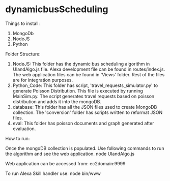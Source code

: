 # dynamicbusScheduling
Things to install:
1. MongoDb
2. NodeJS
3. Python

Folder Structure:

1. NodeJS: This folder has the dynamic bus scheduling algorithm in UIandAlgo.js file. Alexa development file can be found in routes/index.js. The web application files can be found in 'Views' folder. Rest of the files are for integration purposes.
2. Python_Code: This folder has script, 'travel_requests_simulator.py' to generate Poisson Distribution. This file is executed by running MainSim.py. The script generates travel requests based on poisson distribution and adds it into the mongoDB. 
3. database: This folder has all the JSON files used to create MongoDB collection. The 'conversion' folder has scripts written to reformat JSON files.
4. eval: This folder has poisson documents and graph generated after evaluation.

How to run:

Once the mongoDB collection is populated. Use following commands to run the algorithm and see the web application.
node UIandAlgo.js

Web application can be accessed from:
ec2domain:9999

To run Alexa Skill handler use:
node bin/www
